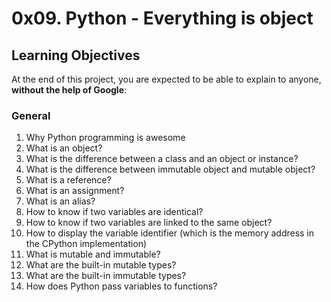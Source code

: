 # 0x09. Python - Everything is object
## Learning Objectives

At the end of this project, you are expected to be able to explain to anyone, **without the help of Google**:

### General

1.  Why Python programming is awesome
2.  What is an object?
3.  What is the difference between a class and an object or instance?
4.  What is the difference between immutable object and mutable object?
5.  What is a reference?
6.  What is an assignment?
7.  What is an alias?
8.  How to know if two variables are identical?
9.  How to know if two variables are linked to the same object?
10. How to display the variable identifier (which is the memory address in the CPython implementation)
11. What is mutable and immutable?
12. What are the built-in mutable types?
13. What are the built-in immutable types?
14. How does Python pass variables to functions?
